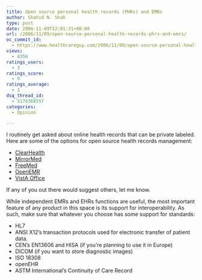 ```yaml
---
title: Open source personal health records (PHRs) and EMRs
author: Shahid N. Shah
type: post
date: 2006-11-09T12:01:31+00:00
url: /2006/11/09/open-source-personal-health-records-phrs-and-emrs/
oc_commit_id:
  - https://www.healthcareguy.com/2006/11/09/open-source-personal-health-records-phrs-and-emrs/1478769080
views:
  - 4356
ratings_users:
  - 3
ratings_score:
  - 9
ratings_average:
  - 3
dsq_thread_id:
  - 5176368557
categories:
  - Opinion

---
```

I routinely get asked about online health records that can be private labeled. Here are some of the options for open source health records management:

  * [ClearHealth][1]
  *  [MirrorMed][2] 
  * [FreeMed][3]
  * [OpenEMR][4]
  * [VistA Office][5]

If any of you out there would suggest others, let me know.

While independent EMRs and EHRs functions are useful, the most important feature of any product in this space is its support for interoperability. As such, make sure that whatever you choose has some support for standards:

  * HL7
  * ANSI X12&#8217;s transaction protocols used for electronic transfer of patient data. 
  * CEN&#8217;s EN13606 and HISA (if you&#8217;re planning to use it in Europe)
  * DICOM (if you want to store diagnostic images)
  * ISO 18308
  * openEHR
  * ASTM International&#8217;s Continuity of Care Record

 [1]: http://www.clear-health.com/site/software/clearhealth.html
 [2]: http://www.mirrormed.org
 [3]: http://freemedsoftware.org/
 [4]: http://sourceforge.net/projects/openemr/
 [5]: http://www.worldvista.org/VistA_Office